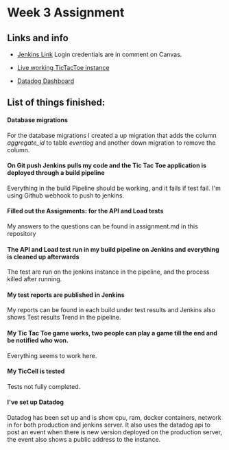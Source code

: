 # Week 3 Assignment

## Links and info

- [Jenkins Link](http://ec2-35-176-106-179.eu-west-2.compute.amazonaws.com:8080/)
Login credentials are in comment on Canvas.

- [Live working TicTacToe instance](http://ec2-35-177-133-99.eu-west-2.compute.amazonaws.com:8080/)

- [Datadog Dashboard](https://p.datadoghq.com/sb/e5b0bec5b-935b727242)



## List of things finished:

#### Database migrations

For the database migrations I created a up migration that adds the column *aggregate_id* to table *eventlog* and another down migration to remove the column.

#### On Git push Jenkins pulls my code and the Tic Tac Toe application is deployed through a build pipeline

Everything in the build Pipeline should be working, and it fails if test fail. I'm using Github webhook to push to jenkins.


####  Filled out the Assignments: for the API and Load tests

My answers to the questions can be found in assignment.md in this repository

#### The API and Load test run in my build pipeline on Jenkins and everything is cleaned up afterwards

The test are run on the jenkins instance in the pipeline, and the process killed after running.

#### My test reports are published in Jenkins

My reports can be found in each build under test results and Jenkins also shows Test results Trend in the pipeline.

#### My Tic Tac Toe game works, two people can play a game till the end and be notified who won.

Everything seems to work here.

#### My TicCell is tested

Tests not fully completed.

#### I've set up Datadog

Datadog has been set up and is show cpu, ram, docker containers, network in for both production and jenkins server. It also uses the datadog api to post an event when there is new version deployed on the production server, the event also shows a public address to the instance.
